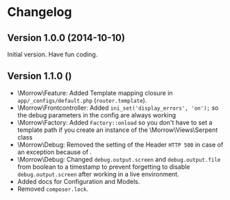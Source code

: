 Changelog
============

Version 1.0.0 (2014-10-10)
-------------

Initial version. Have fun coding.


Version 1.1.0 ()
-------------

* \Morrow\Feature: Added Template mapping closure in `app/_configs/default.php` (`router.template`).
* \Morrow\Frontcontroller: Added `ini_set('display_errors', 'on');` so the debug parameters in the config are always working
* \Morrow\Factory: Added `Factory::onload` so you don't have to set a template path if you create an instance of the \Morrow\Views\Serpent class
* \Morrow\Debug: Removed the setting of the Header `HTTP 500` in case of an exception because of .
* \Morrow\Debug: Changed `debug.output.screen` and `debug.output.file` from boolean to a timestamp to prevent forgetting to disable `debug.output.screen` after working in a live environment.
* Added docs for Configuration and Models.
* Removed `composer.lock`.
